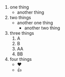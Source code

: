 1. one thing
   - another thing
2. two things
   - another one thing
     - another two thing
3. three things
   1. A
   2. B
     1. AA
     2. BB
4. four things
   - :heart:
   - :+1:

